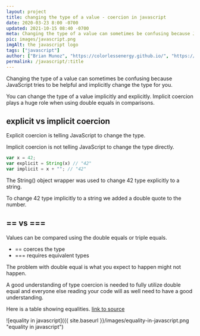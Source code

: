 ```yaml
---
layout: project
title: changing the type of a value - coercion in javascript
date: 2020-03-23 8:00 -0700
updated: 2021-10-15 08:40 -0700
meta: Changing the type of a value can sometimes be confusing because JavaScript tries to be helpful and implicitly change the type for you.
pic: images/javascript.png
imgAlt: the javascript logo
tags: ["javascript"]
author: ["Brian Munoz", "https://colorlessenergy.github.io/", "https://github.com/colorlessenergy"]
permalink: /javascript/:title
---
```


Changing the type of a value can sometimes be confusing because JavaScript tries to be helpful and implicitly change the type for you.

You can change the type of a value implicitly and explicitly. Implicit coercion plays a huge role when using double equals in comparisons.

## explicit vs implicit coercion

Explicit coercion is telling JavaScript to change the type.

Implicit coercion is not telling JavaScript to change the type directly.

```javascript
var x = 42;
var explicit = String(x) // "42"
var implicit = x + ""; // "42"
```

The <span class="highlight__code">String()</span> object wrapper was used to change 42 type explicitly to a string.

To change 42 type implicitly to a string we added a double quote to the number. 

## == vs ===

Values can be compared using the double equals or triple equals.

* == coerces the type
* === requires equivalent types

The problem with double equal is what you expect to happen might not happen. 

A good understanding of type coercion is needed to fully utilize double equal and everyone else reading your code will as well need to have a good understanding. 

Here is a table showing equalities. [link to source](https://dorey.github.io/JavaScript-Equality-Table/unified/)

![equality in javascript]({{ site.baseurl }}/images/equality-in-javascript.png "equality in javascript")